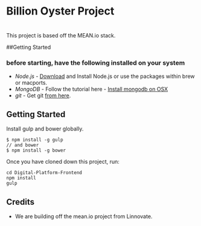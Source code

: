 # Billion Oyster Project
#

This project is based off the MEAN.io stack.

##Getting Started
### before starting, have the following installed on your system
* *Node.js* -  <a href="http://nodejs.org/download/">Download</a> and Install Node.js or use the packages within brew or macports.
* *MongoDB* - Follow the tutorial here - <a href="https://docs.mongodb.org/manual/tutorial/install-mongodb-on-os-x/">Install mongodb on OSX</a>
* *git* - Get git <a href="http://git-scm.com/download/mac">from here</a>.

## Getting Started
Install gulp and bower globally.
```
$ npm install -g gulp
// and bower
$ npm install -g bower
```

Once you have cloned down this project, run:
```
cd Digital-Platform-Frontend
npm install
gulp
```
## Credits
  * We are building off the mean.io project from Linnovate.
